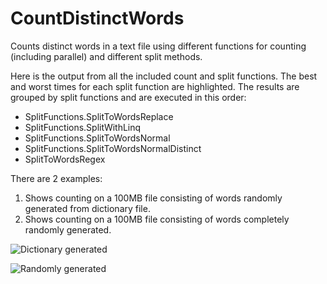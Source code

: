 # CountDistinctWords
Counts distinct words in a text file using different functions for counting (including parallel) and different split methods.

Here is the output from all the included count and split functions. The best and worst times for each split function are highlighted.
The results are grouped by split functions and are executed in this order:

* SplitFunctions.SplitToWordsReplace
* SplitFunctions.SplitWithLinq
* SplitFunctions.SplitToWordsNormal
* SplitFunctions.SplitToWordsNormalDistinct
* SplitToWordsRegex

There are 2 examples:

1. Shows counting on a 100MB file consisting of words randomly generated from dictionary file.
2. Shows counting on a 100MB file consisting of words completely randomly generated.

![Dictionary generated](https://cloud.githubusercontent.com/assets/572428/14413142/d69da434-ff71-11e5-8eff-734ace2672f1.png)

![Randomly generated](https://cloud.githubusercontent.com/assets/572428/14413141/d69c55ac-ff71-11e5-9d22-bc81716f003f.png)
